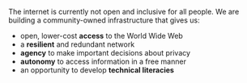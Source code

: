 The internet is currently not open and inclusive for all people. We are building a community-owned infrastructure that gives us:

- open, lower-cost **access** to the World Wide Web
- a **resilient** and redundant network
- **agency** to make important decisions about privacy
- **autonomy** to access information in a free manner
- an opportunity to develop **technical literacies**

